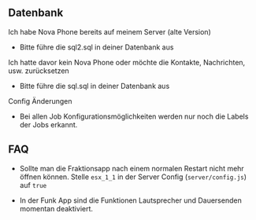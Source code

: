 ## Datenbank ##

Ich habe Nova Phone bereits auf meinem Server (alte Version)
- Bitte führe die sql2.sql in deiner Datenbank aus

Ich hatte davor kein Nova Phone oder möchte die Kontakte, Nachrichten, usw. zurücksetzen
- Bitte führe die sql.sql in deiner Datenbank aus

Config Änderungen
- Bei allen Job Konfigurationsmöglichkeiten werden nur noch die Labels der Jobs erkannt.

## FAQ ##

- Sollte man die Fraktionsapp nach einem normalen Restart nicht mehr öffnen können. Stelle `esx_1_1` in der Server Config (`server/config.js`) auf `true`

- In der Funk App sind die Funktionen Lautsprecher und Dauersenden momentan deaktiviert.